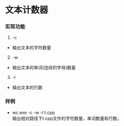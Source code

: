 # 文本计数器
### 实现功能
1. -c  
- 输出文本的字符数量
2. -w
- 输出文本的单词(连续的字母)数量
3. -l
- 输出文本的行数


### 样例
* wc.exe -c -w -l t.cpp  
输出相对路径下t.cpp文件的字符数量，单词数量和行数。
